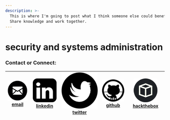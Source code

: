 ```yaml
---
description: >-
  This is where I'm going to post what I think someone else could benefit from. 
  Share knowledge and work together.
---
```


# security and systems administration

### Contact or Connect:

| ![](.gitbook/assets/email_icon.png) [email](mailto:nathan@burmat.co) | ![](.gitbook/assets/linkedin.png) [linkedin](https://www.linkedin.com/in/nathanburchfield) | ![](.gitbook/assets/twitter.png) [twitter](https://twitter.com/@burmat_) | ![](.gitbook/assets/github.png) [github](https://github.com/burmat) | ![](.gitbook/assets/hackthebox%20%281%29.png) [hackthebox](https://www.hackthebox.eu/profile/1453) |
| :---: | :---: | :---: | :---: | :---: |




